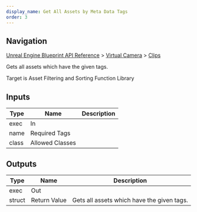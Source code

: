 ```yaml
---
display_name: Get All Assets by Meta Data Tags
order: 3
---
```

## Navigation

[Unreal Engine Blueprint API Reference](https://dev.epicgames.com/documentation/en-us/unreal-engine/BlueprintAPI) > [Virtual Camera](https://dev.epicgames.com/documentation/en-us/unreal-engine/BlueprintAPI/VirtualCamera) > [Clips](https://dev.epicgames.com/documentation/en-us/unreal-engine/BlueprintAPI/VirtualCamera/Clips)

Gets all assets which have the given tags.

Target is Asset Filtering and Sorting Function Library

## Inputs

| Type | Name | Description |
| --- | --- | --- |
| exec | In |  |
| name | Required Tags |  |
| class | Allowed Classes |  |

## Outputs

| Type | Name | Description |
| --- | --- | --- |
| exec | Out |  |
| struct | Return Value | Gets all assets which have the given tags. |
